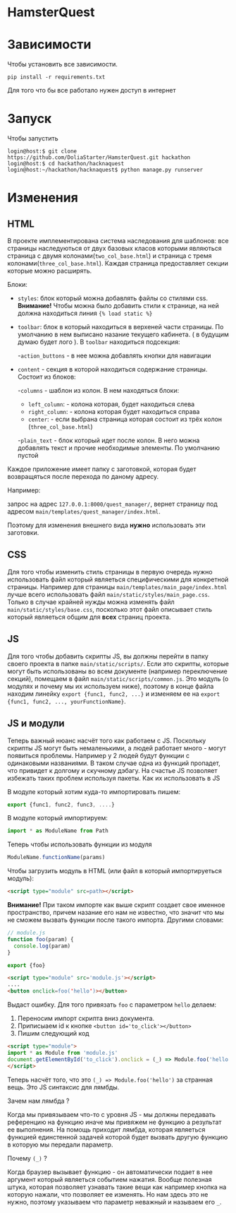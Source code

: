 # HamsterQuest

# Зависимости
Чтобы установить все зависимости.
```
pip install -r requirements.txt
```

Для того что бы все работало нужен доступ в интернет
# Запуск
Чтобы запустить 
```
login@host:$ git clone https://github.com/DoliaStarter/HamsterQuest.git hackathon
login@host:$ cd hackathon/hacknaquest 
login@host:~/hackathon/hacknaquest$ python manage.py runserver  
```

# Изменения
## HTML
В проекте имплементирована система наследования для шаблонов: все страницы наследуються от двух базовых класов которыми являються страница с двумя колонами(`two_col_base.html`) и страница с тремя колонами(`three_col_base.html`).
Каждая страница предоставляет секции которые можно расширять.

Блоки:
  - `styles`: блок который можна добавлять файлы со стилями css. **Внимание!** Чтобы можна было добавить стили к странице, на ней должна находиться линия `{% load static %}`
  - `toolbar`: блок в который находиться в верхеней части страницы. По умолчанию в нем выписано назание текущего кабинета. ( в будущим думаю будет лого ). В `toolbar` находиться подсекция:
       
       -`action_buttons` - в нее можна добавлять кнопки для навигации
  
  - `content` - секция в которой находиться содержание страницы. Состоит из блоков:
 
      -`columns` - шаблон из колон. В нем находяться блоки:
       
       - `left_column`: - колона которая, будет находиться слева  
       - `right_column`: - колона которая будет находиться справа
       - `center`: - если выбрана страница которая состоит из трёх колон (`three_col_base.html`)
      
      -`plain_text` - блок который идет после колон. В него можна добавлять текст и прочие необходимые элементы. По умолчанию пустой
  
  
  
Каждое приложение имеет папку с заготовкой, которая будет возвращяться после перехода по даному адресу.

Например:

запрос на адрес `127.0.0.1:8000/quest_manager/`, вернет страницу под адресом `main/templates/quest_manager/index.html`.

Поэтому для изменения внешнего вида **нужно** использовать эти заготовки. 

## CSS
Для того чтобы изменить стиль страницы в первую очередь нужно использовать файл который являеться специфическими для конкретной страницы. Например для страницы `main/templates/main_page/index.html` лучше всего использовать файл `main/static/styles/main_page.css`. Только в случае крайней нужды можна изменять файл `main/static/styles/base.css`, посколько этот файл описывает стиль который являеться общим для **всех** страниц проекта. 

## JS
Для того чтобы добавить скрипты JS, вы должны перейти в папку своего проекта в папке `main/static/scripts/`. 
Если это скрипты, которые могут быть использованы во всем документе (например переключение секций), помещаем в файл `main/static/scripts/common.js`. Это модуль (о модулях и почему мы их используем ниже), поэтому в конце файла находим линейку `export {func1, func2, ...}` и изменяем ее на  `export {func1, func2, ..., yourFunctionName}`. 

## JS и модули

Теперь важный нюанс насчёт того как работаем с JS. 
Поскольку скрипты JS могут быть немаленькими, а людей работает много - могут появиться проблемы. Например у 2 людей будут функции с одинаковыми названиями. В таком случае одна из функций пропадет, что привидет к долгому и скучному дэбагу. 
На счастье JS позволяет избежать таких проблем используя пакеты. 
Как их использовать в JS

В модуле который хотим куда-то импортировать пишем:

```javascript
export {func1, func2, func3, ....}
```

В модуле который импортируем:

```javascript
import * as ModuleName from Path
```

Теперь чтобы использовать функции из модуля

```javascript
ModuleName.functionName(params)
```
Чтобы загрузить модуль в HTML (или файл в который импортируеться модуль):
```html
<script type="module" src=path></script>
```
**Внимание!** При таком импорте как выше скрипт создает свое именное пространство, причем назание его нам не известно, что значит что мы не сможем вызвать функции после такого импорта. 
Другими словами:
```javascript
// module.js
function foo(param) {
  console.log(param)
}

export {foo}
```
```html
<script type="module" src='module.js'></script>
....
<button onclick=foo('hello')></button> 
```
Выдаст ошибку.
Для того привязать `foo` c параметром `hello` делаем:

1. Переносим импорт скрипта вниз документа.
2. Приписыаем id к кнопке `<button id='to_click'></button>`
3. Пишим следующий код
```html
<script type="module">
import * as Module from 'module.js'
document.getElementById('to_click').onclick = (_) => Module.foo('hello')  
</script>
```

Теперь насчёт того, что это `(_) => Module.foo('hello')` за странная вещь.
Это JS синтаксис для лямбды.

Зачем нам лямбда ? 

Когда мы привязываем что-то с уровня JS - мы должны передавать референцию на функцию иначе мы привяжем не функцию а результат ее выполнения. На помощь приходит лямбда, которая являеться функцией единстенной задачей которой будет вызвать другую функцию в которую мы передали параметр.

Почему `(_)` ?

Когда браузер вызывает функцию - он автоматически подает в нее аргумент который являеться событием нажатия. Вообще полезная штука, которая позволяет узнавать такие вещи как например кнопка на которую нажали, что позволяет ее изменять. Но нам здесь это не нужно, поэтому указываем что параметр неважный и называем его `_`.

